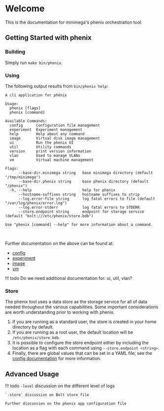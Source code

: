 # Welcome

This is the documentation for minimega's phenix orchestration tool.

## Getting Started with phenix

### Building

Simply run `make bin/phenix`.
<br>

### Using

The following output results from `bin/phenix help`:

```
A cli application for phēnix

Usage:
  phenix [flags]
  phenix [command]

Available Commands:
  config      Configuration file management
  experiment  Experiment management
  help        Help about any command
  image       Virtual disk image management
  ui          Run the phenix UI
  util        Utility commands
  version     print version information
  vlan        Used to manage VLANs
  vm          Virtual machine management

Flags:
      --base-dir.minimega string   base minimega directory (default "/tmp/minimega")
      --base-dir.phenix string     base phenix directory (default "/phenix")
  -h, --help                       help for phenix
      --hostname-suffixes string   hostname suffixes to strip
      --log.error-file string      log fatal errors to file (default "/var/log/phenix/error.log")
      --log.error-stderr           log fatal errors to STDERR
      --store.endpoint string      endpoint for storage service (default "bolt:///etc/phenix/store.bdb")

Use "phenix [command] --help" for more information about a command.
```
<br>

Further documentation on the above can be found at:

* [config](configuration.md)
* [experiment](experiment.md)
* [image](image.md)
* [vm](vms.md)

!!! todo
    Do we need additional documentation for: ui, util, vlan?

### Store

The phenix tool uses a data store as the storage service for all of data needed throughout the various capabilities. Some important considerations are worth understanding prior to working with phenix.

1. If you are running as a standard user, the store is created in your home directory by default.
2. If you are running as a root user, the default location will be `/etc/phenix/store.bdb`.
3. It is possible to configure the store endpoint either by including the location as a flag with each command using `--store.endpoint <string>`.
4. Finally, there are global values that can be set in a YAML file; see the [config documentation](configuration.md) for more information.

## Advanced Usage

!!! todo
    `-level` discussion on the different level of logs
    
    `-store` discussion on Bolt store file
    
    Further discussion on the phenix app configuration file
